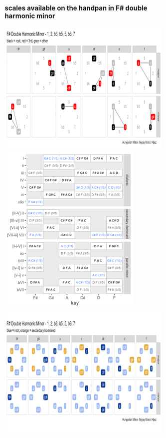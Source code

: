 ## scales available on the handpan in F# double harmonic minor

<img src="output/drum-diagram.png" height = 400>

<img src="output/available-scales.png" height = 500>

<img src="output/scale-note-availability.png" height = 400>
